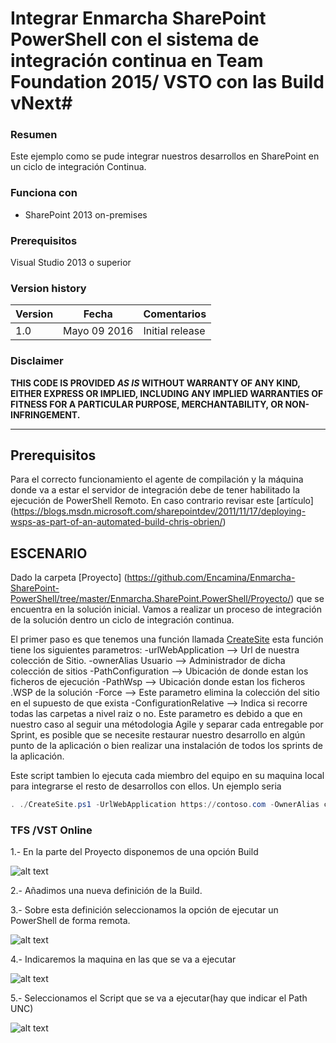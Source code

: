 # Integrar Enmarcha SharePoint PowerShell con el sistema de integración continua en Team Foundation 2015/ VSTO con las Build vNext#

### Resumen ###
Este ejemplo como se pude integrar nuestros desarrollos en SharePoint en un ciclo de integración Continua.

### Funciona con ###
-  SharePoint 2013 on-premises

### Prerequisitos ###
Visual Studio 2013 o superior 


### Version history ###
Version  | Fecha | Comentarios
---------| -----| --------
1.0  | Mayo 09 2016 | Initial release

### Disclaimer ###
**THIS CODE IS PROVIDED *AS IS* WITHOUT WARRANTY OF ANY KIND, EITHER EXPRESS OR IMPLIED, INCLUDING ANY IMPLIED WARRANTIES OF FITNESS FOR A PARTICULAR PURPOSE, MERCHANTABILITY, OR NON-INFRINGEMENT.**

----------
## Prerequisitos ##
Para el correcto funcionamiento el agente de compilación y la máquina donde va a estar el servidor de integración debe de tener habilitado la ejecución de PowerShell Remoto. En caso contrario revisar este [artículo] (https://blogs.msdn.microsoft.com/sharepointdev/2011/11/17/deploying-wsps-as-part-of-an-automated-build-chris-obrien/)

## ESCENARIO ##
Dado la carpeta [Proyecto] (https://github.com/Encamina/Enmarcha-SharePoint-PowerShell/tree/master/Enmarcha.SharePoint.PowerShell/Proyecto/) que se encuentra en la solución inicial. Vamos a realizar un proceso de integración de la solución dentro un ciclo de integración continua. 

El primer paso es que tenemos una función llamada [CreateSite](https://github.com/Encamina/Enmarcha-SharePoint-PowerShell/blob/master/Enmarcha.SharePoint.PowerShell/CreateSite.ps1)
esta función tiene los siguientes parametros:
-urlWebApplication --> Url de nuestra colección de Sitio.
-ownerAlias Usuario --> Administrador de dicha colección de sitios
-PathConfiguration --> Ubicación de donde estan los ficheros de ejecución
-PathWsp --> Ubicación donde estan los ficheros .WSP de la solución 
-Force --> Este parametro elimina la colección del sitio en el supuesto de que exista
-ConfigurationRelative --> Indica si recorre todas las carpetas a nivel raiz o no. Este parametro es debido a que en nuestro caso al seguir una métodologia Agile y separar cada entregable por Sprint, es posible que se necesite restaurar nuestro desarrollo en algún punto de la aplicación o bien realizar una instalación de todos los sprints de la aplicación.

Este script tambien lo ejecuta cada miembro del equipo en su maquina local para integrarse el resto de desarrollos con ellos.
Un ejemplo seria 
```PowerShell
. ./CreateSite.ps1 -UrlWebApplication https://contoso.com -OwnerAlias contoso\adriandiaz -PathWsp $dropLocation -PathConfiguration "$print1" -Force -ConfigurationRelative
```
### TFS /VST Online  ###

1.- En la parte del Proyecto disponemos de una opción Build 

![alt text](https://github.com/Encamina/Enmarcha-SharePoint-PowerShell/blob/master/content/images/Build.PNG "Build")

2.- Añadimos una nueva definición de la Build.

3.- Sobre esta definición seleccionamos la opción de ejecutar un PowerShell de forma remota. 

![alt text](https://github.com/Encamina/Enmarcha-SharePoint-PowerShell/blob/master/content/images/PowerShellRemoto.PNG "Build")

4.- Indicaremos la maquina en las que se va a ejecutar 

![alt text](https://github.com/Encamina/Enmarcha-SharePoint-PowerShell/blob/master/content/images/RunPowerShell.PNG "Build")

5.- Seleccionamos el Script que se va a ejecutar(hay que indicar el Path UNC) 

![alt text](https://github.com/Encamina/Enmarcha-SharePoint-PowerShell/blob/master/content/images/RunDeployment.PNG "Build")


